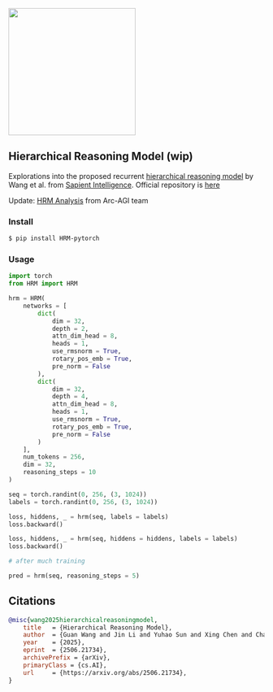 <img src="./fig4.png" width="250px"></img>

## Hierarchical Reasoning Model (wip)

Explorations into the proposed recurrent [hierarchical reasoning model](https://arxiv.org/abs/2506.21734) by Wang et al. from [Sapient Intelligence](https://www.sapient.inc/). Official repository is [here](https://github.com/sapientinc/HRM)

Update: [HRM Analysis](https://arcprize.org/blog/hrm-analysis) from Arc-AGI team

### Install

```bash
$ pip install HRM-pytorch
```

### Usage

```python
import torch
from HRM import HRM

hrm = HRM(
    networks = [
        dict(
            dim = 32,
            depth = 2,
            attn_dim_head = 8,
            heads = 1,
            use_rmsnorm = True,
            rotary_pos_emb = True,
            pre_norm = False
        ),
        dict(
            dim = 32,
            depth = 4,
            attn_dim_head = 8,
            heads = 1,
            use_rmsnorm = True,
            rotary_pos_emb = True,
            pre_norm = False
        )
    ],
    num_tokens = 256,
    dim = 32,
    reasoning_steps = 10
)

seq = torch.randint(0, 256, (3, 1024))
labels = torch.randint(0, 256, (3, 1024))

loss, hiddens, _ = hrm(seq, labels = labels)
loss.backward()

loss, hiddens, _ = hrm(seq, hiddens = hiddens, labels = labels)
loss.backward()

# after much training

pred = hrm(seq, reasoning_steps = 5)
```

## Citations

```bibtex
@misc{wang2025hierarchicalreasoningmodel,
    title   = {Hierarchical Reasoning Model},
    author  = {Guan Wang and Jin Li and Yuhao Sun and Xing Chen and Changling Liu and Yue Wu and Meng Lu and Sen Song and Yasin Abbasi Yadkori},
    year    = {2025},
    eprint  = {2506.21734},
    archivePrefix = {arXiv},
    primaryClass = {cs.AI},
    url     = {https://arxiv.org/abs/2506.21734},
}
```
